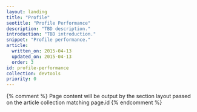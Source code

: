 ```yaml
---
layout: landing
title: "Profile"
seotitle: "Profile Performance"
description: "TBD description."
introduction: "TBD introduction."
snippet: "Profile performance."
article:
  written_on: 2015-04-13
  updated_on: 2015-04-13
  order: 3
id: profile-performance
collection: devtools
priority: 0
---
```


{% comment %}
Page content will be output by the section layout passed on the article collection matching page.id
{% endcomment %}
